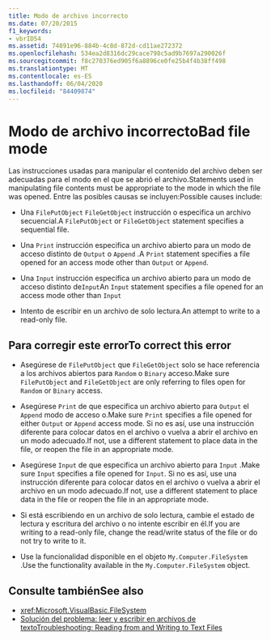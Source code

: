 ```yaml
---
title: Modo de archivo incorrecto
ms.date: 07/20/2015
f1_keywords:
- vbrID54
ms.assetid: 74891e96-884b-4c8d-872d-cd11ae272372
ms.openlocfilehash: 534ea2d8316dc29cace798c5ad9b7697a290026f
ms.sourcegitcommit: f8c270376ed905f6a8896ce0fe25b4f4b38ff498
ms.translationtype: MT
ms.contentlocale: es-ES
ms.lasthandoff: 06/04/2020
ms.locfileid: "84409874"
---
```

# <a name="bad-file-mode"></a><span data-ttu-id="fa308-102">Modo de archivo incorrecto</span><span class="sxs-lookup"><span data-stu-id="fa308-102">Bad file mode</span></span>
<span data-ttu-id="fa308-103">Las instrucciones usadas para manipular el contenido del archivo deben ser adecuadas para el modo en el que se abrió el archivo.</span><span class="sxs-lookup"><span data-stu-id="fa308-103">Statements used in manipulating file contents must be appropriate to the mode in which the file was opened.</span></span> <span data-ttu-id="fa308-104">Entre las posibles causas se incluyen:</span><span class="sxs-lookup"><span data-stu-id="fa308-104">Possible causes include:</span></span>  
  
- <span data-ttu-id="fa308-105">Una `FilePutObject` `FileGetObject` instrucción o especifica un archivo secuencial.</span><span class="sxs-lookup"><span data-stu-id="fa308-105">A `FilePutObject` or `FileGetObject` statement specifies a sequential file.</span></span>  
  
- <span data-ttu-id="fa308-106">Una `Print` instrucción especifica un archivo abierto para un modo de acceso distinto de `Output` o `Append` .</span><span class="sxs-lookup"><span data-stu-id="fa308-106">A `Print` statement specifies a file opened for an access mode other than `Output` or `Append`.</span></span>  
  
- <span data-ttu-id="fa308-107">Una `Input` instrucción especifica un archivo abierto para un modo de acceso distinto de`Input`</span><span class="sxs-lookup"><span data-stu-id="fa308-107">An `Input` statement specifies a file opened for an access mode other than `Input`</span></span>  
  
- <span data-ttu-id="fa308-108">Intento de escribir en un archivo de solo lectura.</span><span class="sxs-lookup"><span data-stu-id="fa308-108">An attempt to write to a read-only file.</span></span>  
  
## <a name="to-correct-this-error"></a><span data-ttu-id="fa308-109">Para corregir este error</span><span class="sxs-lookup"><span data-stu-id="fa308-109">To correct this error</span></span>  
  
- <span data-ttu-id="fa308-110">Asegúrese de `FilePutObject` que `FileGetObject` solo se hace referencia a los archivos abiertos para `Random` o `Binary` acceso.</span><span class="sxs-lookup"><span data-stu-id="fa308-110">Make sure `FilePutObject` and `FileGetObject` are only referring to files open for `Random` or `Binary` access.</span></span>  
  
- <span data-ttu-id="fa308-111">Asegúrese `Print` de que especifica un archivo abierto para `Output` el `Append` modo de acceso o.</span><span class="sxs-lookup"><span data-stu-id="fa308-111">Make sure `Print` specifies a file opened for either `Output` or `Append` access mode.</span></span> <span data-ttu-id="fa308-112">Si no es así, use una instrucción diferente para colocar datos en el archivo o vuelva a abrir el archivo en un modo adecuado.</span><span class="sxs-lookup"><span data-stu-id="fa308-112">If not, use a different statement to place data in the file, or reopen the file in an appropriate mode.</span></span>  
  
- <span data-ttu-id="fa308-113">Asegúrese `Input` de que especifica un archivo abierto para `Input` .</span><span class="sxs-lookup"><span data-stu-id="fa308-113">Make sure `Input` specifies a file opened for `Input`.</span></span> <span data-ttu-id="fa308-114">Si no es así, use una instrucción diferente para colocar datos en el archivo o vuelva a abrir el archivo en un modo adecuado.</span><span class="sxs-lookup"><span data-stu-id="fa308-114">If not, use a different statement to place data in the file or reopen the file in an appropriate mode.</span></span>  
  
- <span data-ttu-id="fa308-115">Si está escribiendo en un archivo de solo lectura, cambie el estado de lectura y escritura del archivo o no intente escribir en él.</span><span class="sxs-lookup"><span data-stu-id="fa308-115">If you are writing to a read-only file, change the read/write status of the file or do not try to write to it.</span></span>  
  
- <span data-ttu-id="fa308-116">Use la funcionalidad disponible en el objeto `My.Computer.FileSystem` .</span><span class="sxs-lookup"><span data-stu-id="fa308-116">Use the functionality available in the `My.Computer.FileSystem` object.</span></span>  
  
## <a name="see-also"></a><span data-ttu-id="fa308-117">Consulte también</span><span class="sxs-lookup"><span data-stu-id="fa308-117">See also</span></span>

- <xref:Microsoft.VisualBasic.FileSystem>
- [<span data-ttu-id="fa308-118">Solución del problema: leer y escribir en archivos de texto</span><span class="sxs-lookup"><span data-stu-id="fa308-118">Troubleshooting: Reading from and Writing to Text Files</span></span>](../../developing-apps/programming/drives-directories-files/troubleshooting-reading-from-and-writing-to-text-files.md)
